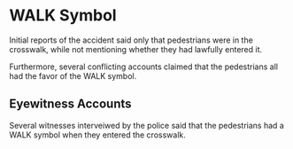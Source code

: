 # WALK Symbol
Initial reports of the accident said only that pedestrians were in the crosswalk, while not mentioning whether they had lawfully entered it.

Furthermore, several conflicting accounts claimed that the pedestrians all had the favor of the WALK symbol.

## Eyewitness Accounts
Several witnesses interveiwed by the police said that the pedestrians had a WALK symbol when they entered the crosswalk.
